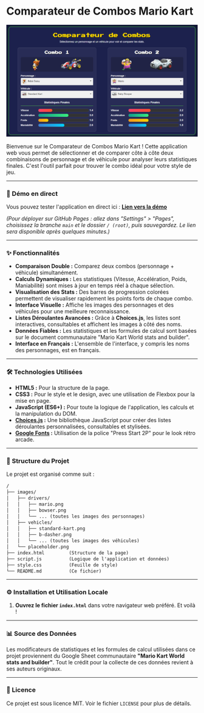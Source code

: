 # Comparateur de Combos Mario Kart

![Screenshot du comparateur](images/Builder.PNG)

Bienvenue sur le Comparateur de Combos Mario Kart ! Cette application web vous permet de sélectionner et de comparer côte à côte deux combinaisons de personnage et de véhicule pour analyser leurs statistiques finales. C'est l'outil parfait pour trouver le combo idéal pour votre style de jeu.

---

### 🚀 Démo en direct

Vous pouvez tester l'application en direct ici : 
**[Lien vers la démo](https://DZTic.github.io/Builder-Mario-Kart-World/)**

*(Pour déployer sur GitHub Pages : allez dans "Settings" > "Pages", choisissez la branche `main` et le dossier `/ (root)`, puis sauvegardez. Le lien sera disponible après quelques minutes.)*

---

### ✨ Fonctionnalités

-   **Comparaison Double :** Comparez deux combos (personnage + véhicule) simultanément.
-   **Calculs Dynamiques :** Les statistiques (Vitesse, Accélération, Poids, Maniabilité) sont mises à jour en temps réel à chaque sélection.
-   **Visualisation des Stats :** Des barres de progression colorées permettent de visualiser rapidement les points forts de chaque combo.
-   **Interface Visuelle :** Affiche les images des personnages et des véhicules pour une meilleure reconnaissance.
-   **Listes Déroulantes Avancées :** Grâce à **Choices.js**, les listes sont interactives, consultables et affichent les images à côté des noms.
-   **Données Fiables :** Les statistiques et les formules de calcul sont basées sur le document communautaire "Mario Kart World stats and builder".
-   **Interface en Français :** L'ensemble de l'interface, y compris les noms des personnages, est en français.

---

### 🛠️ Technologies Utilisées

-   **HTML5 :** Pour la structure de la page.
-   **CSS3 :** Pour le style et le design, avec une utilisation de Flexbox pour la mise en page.
-   **JavaScript (ES6+) :** Pour toute la logique de l'application, les calculs et la manipulation du DOM.
-   **[Choices.js](https://github.com/Choices-js/Choices) :** Une bibliothèque JavaScript pour créer des listes déroulantes personnalisées, consultables et stylisées.
-   **[Google Fonts](https://fonts.google.com/) :** Utilisation de la police "Press Start 2P" pour le look rétro arcade.

---

### 📂 Structure du Projet

Le projet est organisé comme suit :

```
/
├── images/
│   ├── drivers/
│   │   ├── mario.png
│   │   ├── bowser.png
│   │   └── ... (toutes les images des personnages)
│   ├── vehicles/
│   │   ├── standard-kart.png
│   │   ├── b-dasher.png
│   │   └── ... (toutes les images des véhicules)
│   └── placeholder.png
├── index.html         (Structure de la page)
├── script.js          (Logique de l'application et données)
├── style.css          (Feuille de style)
└── README.md          (Ce fichier)
```

---

### ⚙️ Installation et Utilisation Locale

1.  **Ouvrez le fichier `index.html`** dans votre navigateur web préféré. Et voilà !

---

### 📊 Source des Données

Les modificateurs de statistiques et les formules de calcul utilisées dans ce projet proviennent du Google Sheet communautaire **"Mario Kart World stats and builder"**. Tout le crédit pour la collecte de ces données revient à ses auteurs originaux.

---

### 📜 Licence

Ce projet est sous licence MIT. Voir le fichier `LICENSE` pour plus de détails.
